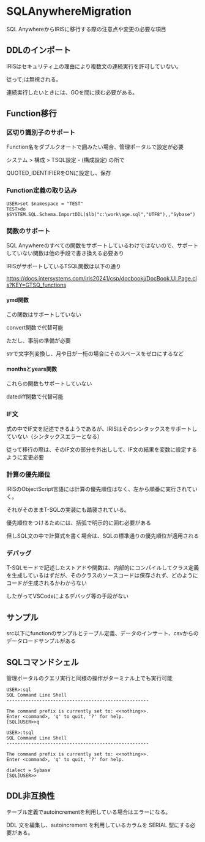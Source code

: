 # SQLAnywhereMigration

SQL AnywhereからIRISに移行する際の注意点や変更の必要な項目

## DDLのインポート

IRISはセキュリティ上の理由により複数文の連続実行を許可していない。

従って;は無視される。

連続実行したいときには、GOを間に挟む必要がある。

## Function移行

### 区切り識別子のサポート

Function名をダブルクオートで囲みたい場合、管理ポータルで設定が必要

 システム > 構成 > TSQL設定  - (構成設定) の所で

 QUOTED_IDENTIFIERをONに設定し、保存

### Function定義の取り込み

 ```
USER>set $namespace = "TEST"
TEST>do $SYSTEM.SQL.Schema.ImportDDL($lb("c:\work\age.sql","UTF8"),,"Sybase")
 ```

### 関数のサポート

SQL Anywhereのすべての関数をサポートしているわけではないので、サポートしていない関数は他の手段で書き換える必要あり

IRISがサポートしているTSQL関数は以下の通り

https://docs.intersystems.com/iris20241/csp/docbookj/DocBook.UI.Page.cls?KEY=GTSQ_functions

#### ymd関数

この関数はサポートしていない

convert関数で代替可能

ただし、事前の準備が必要

strで文字列変換し、月や日が一桁の場合にそのスペースをゼロにするなど

#### monthsとyears関数

これらの関数もサポートしていない

datediff関数で代替可能

### IF文

式の中でIF文を記述できるようであるが、IRISはそのシンタックスをサポートしていない（シンタックスエラーとなる）

従って移行の際は、そのIF文の部分を外出しして、IF文の結果を変数に設定するように変更必要

### 計算の優先順位

IRISのObjectScript言語には計算の優先順位はなく、左から順番に実行されていく。

それがそのままT-SQLの実装にも踏襲されている。

優先順位をつけるためには、括弧で明示的に囲む必要がある

但しSQL文の中で計算式を書く場合は、SQLの標準通りの優先順位が適用される

### デバッグ

T-SQLモードで記述したストアドや関数は、内部的にコンパイルしてクラス定義を生成しているはずだが、そのクラスのソースコードは保存されず、どのようにコードが生成されるかわからない

したがってVSCodeによるデバッグ等の手段がない

## サンプル

src以下にfunctionのサンプルとテーブル定義、データのインサート、csvからのデータロードサンプルがある


## SQLコマンドシェル

管理ポータルのクエリ実行と同様の操作がターミナル上でも実行可能

```
USER>:sql
SQL Command Line Shell
----------------------------------------------------
 
The command prefix is currently set to: <<nothing>>.
Enter <command>, 'q' to quit, '?' for help.
[SQL]USER>>q
 
USER>:tsql
SQL Command Line Shell
----------------------------------------------------
 
The command prefix is currently set to: <<nothing>>.
Enter <command>, 'q' to quit, '?' for help.
 
dialect = Sybase
[SQL]USER>>
```

## DDL非互換性

テーブル定義でautoincrementを利用している場合はエラーになる。

DDL 文を編集し、autoincrement を利用しているカラムを SERIAL 型にする必要がある。
